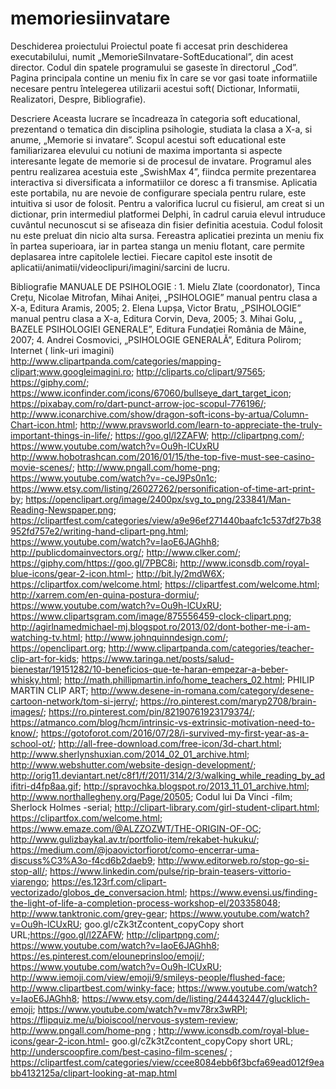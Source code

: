 # memoriesiinvatare
Deschiderea proiectului
Proiectul poate fi accesat prin deschiderea executabilului, numit „MemorieSiInvatare-SoftEducational”, din acest director.
Codul din spatele programului se gaseste în directorul „Cod”.
Pagina principala contine un meniu fix în care se vor gasi toate informatiile necesare pentru întelegerea utilizarii acestui soft( Dictionar, Informatii, Realizatori, Despre, Bibliografie).

Descriere
Aceasta lucrare se încadreaza în categoria soft educational, prezentand o tematica din disciplina psihologie, studiata la clasa a X-a, si anume, „Memorie si invatare”.
Scopul acestui soft educational este familiarizarea elevului cu notiuni de maxima importanta si aspecte interesante legate de memorie si de procesul de invatare.
Programul ales pentru realizarea acestuia este „SwishMax 4”, fiindca permite prezentarea interactiva si diversificata a informatiilor ce doresc a fi transmise.
Aplicatia este portabila, nu are nevoie de configurare speciala pentru rulare, este intuitiva si usor de folosit.
Pentru a valorifica lucrul cu fisierul, am creat si un dictionar, prin intermediul platformei Delphi, în cadrul caruia elevul intruduce cuvântul necunoscut si se afiseaza din fisier definitia acestuia.
Codul folosit nu este preluat din nicio alta sursa.
Fereastra aplicatiei prezinta un meniu fix în partea superioara, iar in partea stanga un meniu flotant, care permite deplasarea intre capitolele lectiei.
Fiecare capitol este insotit de aplicatii/animatii/videoclipuri/imagini/sarcini de lucru.


Bibliografie
MANUALE DE PSIHOLOGIE : 1. Mielu Zlate (coordonator), Tinca Crețu, Nicolae Mitrofan, Mihai Aniței, „PSIHOLOGIE” manual pentru clasa a X-a, Editura Aramis, 2005; 2. Elena Lupșa, Victor Bratu, „PSIHOLOGIE” manual pentru clasa a X-a, Editura Corvin, Deva, 2005; 3. Mihai Golu, „ BAZELE PSIHOLOGIEI GENERALE”,  Editura Fundaţiei România de Mâine, 2007; 4. Andrei Cosmovici, „PSIHOLOGIE GENERALĂ”, Editura Polirom;  Internet ( link-uri imagini) http://www.clipartpanda.com/categories/mapping-clipart;www.googleimagini.ro;
http://cliparts.co/clipart/97565; 
https://giphy.com/; https://www.iconfinder.com/icons/67060/bullseye_dart_target_icon; https://pixabay.com/ro/dart-punct-arrow-joc-scopul-776196/; http://www.iconarchive.com/show/dragon-soft-icons-by-artua/Column-Chart-icon.html; http://www.pravsworld.com/learn-to-appreciate-the-truly-important-things-in-life/; https://goo.gl/l2ZAFW;
 http://clipartpng.com/;
 https://www.youtube.com/watch?v=Ou9h-lCUxRU http://www.hobotrashcan.com/2016/01/15/the-top-five-must-see-casino-movie-scenes/; http://www.pngall.com/home-png; 
https://www.youtube.com/watch?v=-ceJ9Ps0n1c;  https://www.etsy.com/listing/26027262/personification-of-time-art-print-by; https://openclipart.org/image/2400px/svg_to_png/233841/Man-Reading-Newspaper.png;  https://clipartfest.com/categories/view/a9e96ef271440baafc1c537df27b38952fd757e2/writing-hand-clipart-png.html;
 https://www.youtube.com/watch?v=IaoE6JAGhh8; http://publicdomainvectors.org/; 
http://www.clker.com/; 
https://giphy.com/https://goo.gl/7PBC8i; http://www.iconsdb.com/royal-blue-icons/gear-2-icon.html-;  http://bit.ly/2mdW6X; https://clipartfox.com/welcome.html; https://clipartfest.com/welcome.html; http://xarrem.com/en-quina-postura-dormiu/; https://www.youtube.com/watch?v=Ou9h-lCUxRU; https://www.clipartsgram.com/image/875556459-clock-clipart.png; http://agirlnamedmichael-mj.blogspot.ro/2013/02/dont-bother-me-i-am-watching-tv.html;  http://www.johnquinndesign.com/; https://openclipart.org; http://www.clipartpanda.com/categories/teacher-clip-art-for-kids; https://www.taringa.net/posts/salud-bienestar/19151282/10-beneficios-que-te-haran-empezar-a-beber-whisky.html; http://math.phillipmartin.info/home_teachers_02.html; PHILIP MARTIN CLIP ART; http://www.desene-in-romana.com/category/desene-cartoon-network/tom-si-jerry/; 
https://ro.pinterest.com/maryp2708/brain-images/;  https://ro.pinterest.com/pin/82190761923179374/;
 https://atmanco.com/blog/hcm/intrinsic-vs-extrinsic-motivation-need-to-know/; https://gotoforot.com/2016/07/28/i-survived-my-first-year-as-a-school-ot/; http://all-free-download.com/free-icon/3d-chart.html; http://www.sherlynshuxian.com/2014_02_01_archive.html; http://www.webshutter.com/website-design-development/; http://orig11.deviantart.net/c8f1/f/2011/314/2/3/walking_while_reading_by_adifitri-d4fp8aa.gif; http://spravochka.blogspot.ro/2013_11_01_archive.html; 
http://www.northallegheny.org/Page/20505; Codul lui Da Vinci -film; Sherlock Holmes -serial;  http://clipart-library.com/girl-student-clipart.html;
 https://clipartfox.com/welcome.html; https://www.emaze.com/@ALZZOZWT/THE-ORIGIN-OF-OC;  http://www.gulizbaykal.av.tr/portfolio-item/rekabet-hukuku/;  https://medium.com/@joaovictorfiorot/como-encerrar-uma-discuss%C3%A3o-f4cd6b2daeb9; http://www.editorweb.ro/stop-go-si-stop-all/;  https://www.linkedin.com/pulse/rip-brain-teasers-vittorio-viarengo; 
https://es.123rf.com/clipart-vectorizado/globos_de_conversacion.html;  https://www.evensi.us/finding-the-light-of-life-a-completion-process-workshop-el/203358048; http://www.tanktronic.com/grey-gear; 
https://www.youtube.com/watch?v=Ou9h-lCUxRU; goo.gl/cZk3tZcontent_copyCopy short URL;https://goo.gl/l2ZAFW; http://clipartpng.com/; https://www.youtube.com/watch?v=IaoE6JAGhh8; https://es.pinterest.com/elouneprinsloo/emoji/; https://www.youtube.com/watch?v=Ou9h-lCUxRU; http://www.iemoji.com/view/emoji/9/smileys-people/flushed-face; http://www.clipartbest.com/winky-face; https://www.youtube.com/watch?v=IaoE6JAGhh8; https://www.etsy.com/de/listing/244432447/glucklich-emoji; https://www.youtube.com/watch?v=mv78rx3wRPI;
 https://flipquiz.me/u/bioiscool/nervous-system-review; http://www.pngall.com/home-png ; http://www.iconsdb.com/royal-blue-icons/gear-2-icon.html- goo.gl/cZk3tZcontent_copyCopy short URL; http://underscoopfire.com/best-casino-film-scenes/ ; https://clipartfest.com/categories/view/ccee8084ebb6f3bcfa69ead012f9eabb4132125a/clipart-looking-at-map.html
